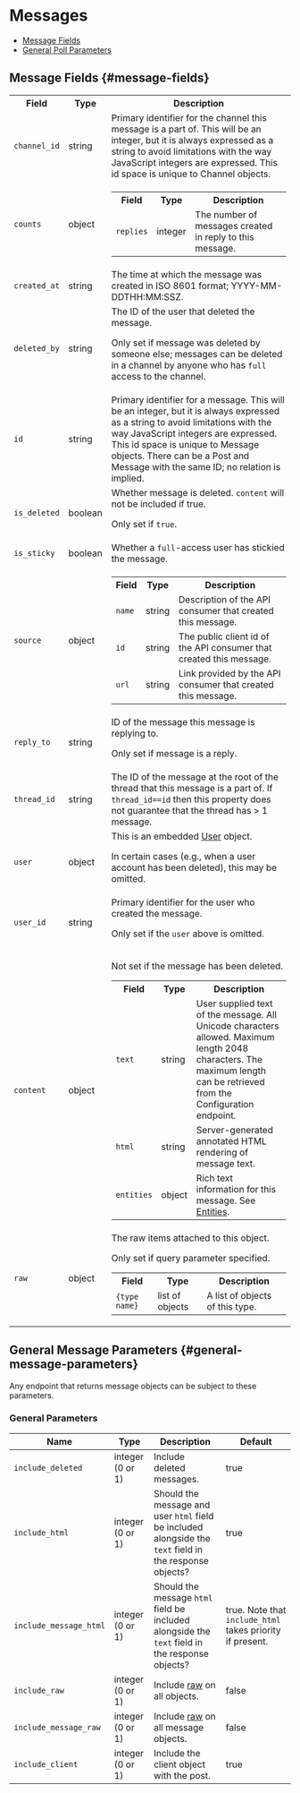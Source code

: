 # Messages


* [Message Fields](#message-fields)
* [General Poll Parameters](#general-poll-parameters)


## Message Fields {#message-fields}

<table>
    <tr>
        <th>Field</th>
        <th>Type</th>
        <th>Description</th>
    </tr>
    <tr>
        <td><code>channel_id</code></td>
        <td>string</td>
        <td>Primary identifier for the channel this message is a part of. This will be an integer, but it is always expressed as a string to avoid limitations with the way JavaScript integers are expressed. This id space is unique to Channel objects.</td>
    </tr>
    <tr>
        <td><code>counts</code></td>
        <td>object</td>
        <td>
            <table>
                <tr>
                    <th>Field</th>
                    <th>Type</th>
                    <th>Description</th>
                </tr>
                <tr>
                    <td><code>replies</code></td>
                    <td>integer</td>
                    <td>The number of messages created in reply to this message.</td>
                </tr>
            </table>
        </td>
    </tr>
    <tr>
        <td><code>created_at</code></td>
        <td>string</td>
        <td>The time at which the message was created in ISO 8601 format; YYYY-MM-DDTHH:MM:SSZ.</td>
    </tr>
    <tr>
        <td><code>deleted_by</code></td>
        <td>string</td>
        <td>The ID of the user that deleted the message.
            <p class="text-explanation">Only set if message was deleted by someone else; messages can be deleted in a channel by anyone who has <code>full</code> access to the channel.</p></td>
    </tr>
    <tr>
        <td><code>id</code></td>
        <td>string</td>
        <td>Primary identifier for a message. This will be an integer, but it is always expressed as a string to avoid limitations with the way JavaScript integers are expressed. This id space is unique to Message objects. There can be a Post and Message with the same ID; no relation is implied.</td>
    </tr>
    <tr>
        <td><code>is_deleted</code></td>
        <td>boolean</td>
        <td>Whether message is deleted. <code>content</code> will not be included if true.
            <p class="text-explanation">Only set if <code>true</code>.</p></td>
    </tr>
    <tr>
        <td><code>is_sticky</code></td>
        <td>boolean</td>
        <td>Whether a <code>full</code>-access user has stickied the message.</td>
    </tr>
    <tr>
        <td><code>source</code></td>
        <td>object</td>
        <td>
            <table>
                <tr>
                    <th>Field</th>
                    <th>Type</th>
                    <th>Description</th>
                </tr>
                <tr>
                    <td><code>name</code></td>
                    <td>string</td>
                    <td>Description of the API consumer that created this message.</td>
                </tr>
                <tr>
                    <td><code>id</code></td>
                    <td>string</td>
                    <td>The public client id of the API consumer that created this message.</td>
                </tr>
                <tr>
                    <td><code>url</code></td>
                    <td>string</td>
                    <td>Link provided by the API consumer that created this message.</td>
                </tr>
            </table>
        </td>
    </tr>
    <tr>
        <td><code>reply_to</code></td>
        <td>string</td>
        <td>ID of the message this message is replying to.
            <p class="text-explanation">Only set if message is a reply.</p></td>
    </tr>
    <tr>
        <td><code>thread_id</code></td>
        <td>string</td>
        <td>The ID of the message at the root of the thread that this message is a part of. If <code>thread_id==id</code> then this property does not guarantee that the thread has > 1 message.</td>
    </tr>
    <tr>
        <td><code>user</code></td>
        <td>object</td>
        <td>This is an embedded <a href="users">User</a> object.
            <p class="text-explanation">In certain cases (e.g., when a user account has been deleted), this may be omitted.</p></td>
    </tr>
    <tr>
        <td><code>user_id</code></td>
        <td>string</td>
        <td>Primary identifier for the user who created the message.
            <p class="text-explanation">Only set if the <code>user</code> above is omitted.</p></td>
    </tr>
    <tr>
        <td><code>content</code></td>
        <td>object</td>
        <td>
            <p class="text-explanation">Not set if the message has been deleted.</p>
            <table>
                <tr>
                    <th>Field</th>
                    <th>Type</th>
                    <th>Description</th>
                </tr>
                <tr>
                    <td><code>text</code></td>
                    <td>string</td>
                    <td>User supplied text of the message. All Unicode characters allowed. Maximum length 2048 characters. The maximum length can be retrieved from the Configuration endpoint.</td>
                </tr>
                <tr>
                    <td><code>html</code></td>
                    <td>string</td>
                    <td>Server-generated annotated HTML rendering of message text.</td>
                </tr>
                <tr>
                    <td><code>entities</code></td>
                    <td>object</td>
                    <td>Rich text information for this message. See <a href="../implementation/entities">Entities</a>.</td>
                </tr>
            </table>
        </td>
    </tr>
    <tr>
        <td><code>raw</code></td>
        <td>object</td>
        <td>The raw items attached to this object.
            <p class="text-explanation">Only set if query parameter specified.</p>
            <table>
                <tr>
                    <th>Field</th>
                    <th>Type</th>
                    <th>Description</th>
                </tr>
                <tr>
                    <td><code>{type name}</code></td>
                    <td>list of objects</td>
                    <td>A list of objects of this type.</td>
                </tr>
            </table>
        </td>
    </tr>
</table>


## General Message Parameters {#general-message-parameters}

Any endpoint that returns message objects can be subject to these parameters.

### General Parameters

Name|Type|Description|Default
-|-|-|-
`include_deleted`|integer (0 or 1)|Include deleted messages.|true
`include_html`|integer (0 or 1)|Should the message and user `html` field be included alongside the `text` field in the response objects?|true
`include_message_html`|integer (0 or 1)|Should the message `html` field be included alongside the `text` field in the response objects?|true. Note that `include_html` takes priority if present.
`include_raw`|integer (0 or 1)|Include [raw](../implementation/raw) on all objects.|false
`include_message_raw`|integer (0 or 1)|Include [raw](../implementation/raw) on all message objects.|false
`include_client`|integer (0 or 1)|Include the client object with the post.|true
